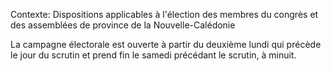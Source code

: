 Contexte: Dispositions applicables à l'élection des membres du congrès et des assemblées de province de la Nouvelle-Calédonie

La campagne électorale est ouverte à partir du deuxième lundi qui précède le jour du scrutin et prend fin le samedi précédant le scrutin, à minuit.
